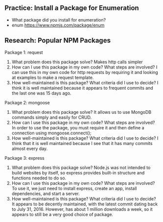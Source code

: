## Practice: Install a Package for Enumeration

- What package did you install for enumeration?
- enum https://www.npmjs.com/package/enum

## Research: Popular NPM Packages

Package 1: request

1.  What problem does this package solve? Makes http calls simpler
1.  How can I use this package in my own code? What steps are involved? I can use this in my own code for http requests by requiring it and looking at examples to make a request template.
1.  How well-maintained is this package? What criteria did I use to decide? I think it is well maintained because it appears to frequent commits and the last one was 15 days ago.

Package 2: mongoose

1.  What problem does this package solve? It allows us to use MongoDB commands simply and easily for CRUD.
1.  How can I use this package in my own code? What steps are involved? In order to use the package, you must require it and then define a connection using mongoose.connect();
1.  How well-maintained is this package? What criteria did I use to decide? I think that it is well maintained because I see that it has many commits almost every day.

Package 3: express

1.  What problem does this package solve? Node.js was not intended to build websites by itself, so express provides built-in structure and functions needed to do so.
1.  How can I use this package in my own code? What steps are involved? To use it, we just need to install express, create an app, install dependencies, and start a server.
1.  How well-maintained is this package? What criteria did I use to decide? It appears to be decently maintained, with the latest commit dating back to July 31, 2016. However, has about 1 million downloads a week, so it appears to still be a very good choice of package.
